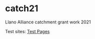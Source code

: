 # catch21
Llano Alliance catchment grant work 2021

Test sites:
[Test Pages](https://tsmcgrath.github.io/catch21)
